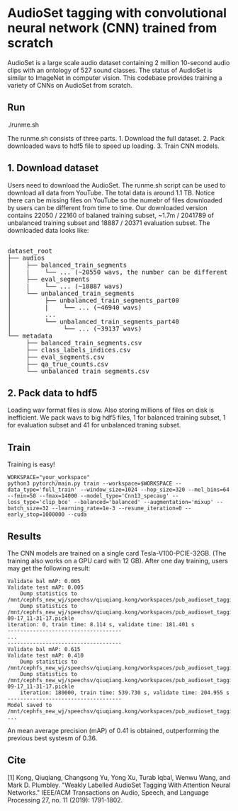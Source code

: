 # AudioSet tagging with convolutional neural network (CNN) trained from scratch

AudioSet is a large scale audio dataset containing 2 million 10-second audio clips with an ontology of 527 sound classes. The status of AudioSet is similar to ImageNet in computer vision. This codebase provides training a variety of CNNs on AudioSet from scratch. 

## Run
./runme.sh

The runme.sh consists of three parts. 1. Download the full dataset. 2. Pack downloaded wavs to hdf5 file to speed up loading. 3. Train CNN models. 

## 1. Download dataset
Users need to download the AudioSet. The runme.sh script can be used to download all data from YouTube. The total data is around 1.1 TB. Notice there can be missing files on YouTube so the numebr of files downloaded by users can be different from time to time. Our downloaded version contains 22050 / 22160 of balaned training subset, ~1.7m / 2041789 of unbalanced training subset and 18887 / 20371 evaluation subset. The downloaded data looks like:
<pre>

dataset_root
├── audios
│    ├── balanced_train_segments
│    |    └── ... (~20550 wavs, the number can be different from time to time)
│    ├── eval_segments
│    |    └── ... (~18887 wavs)
│    └── unbalanced_train_segments
│         ├── unbalanced_train_segments_part00
│         |    └── ... (~46940 wavs)
│         ...
│         └── unbalanced_train_segments_part40
│              └── ... (~39137 wavs)
└── metadata
     ├── balanced_train_segments.csv
     ├── class_labels_indices.csv
     ├── eval_segments.csv
     ├── qa_true_counts.csv
     └── unbalanced_train_segments.csv
</pre>

## 2. Pack data to hdf5
Loading wav format files is slow. Also storing millions of files on disk is inefficient. We pack wavs to big hdf5 files, 1 for balanced training subset, 1 for evaluation subset and 41 for unbalanced traning subset. 

## Train
Training is easy!

```
WORKSPACE="your_workspace"
python3 pytorch/main.py train --workspace=$WORKSPACE --data_type='full_train' --window_size=1024 --hop_size=320 --mel_bins=64 --fmin=50 --fmax=14000 --model_type='Cnn13_specaug' --loss_type='clip_bce' --balanced='balanced' --augmentation='mixup' --batch_size=32 --learning_rate=1e-3 --resume_iteration=0 --early_stop=1000000 --cuda
```

## Results
The CNN models are trained on a single card Tesla-V100-PCIE-32GB. (The training also works on a GPU card with 12 GB). After one day training, users may get the following result:

```
Validate bal mAP: 0.005
Validate test mAP: 0.005
    Dump statistics to /mnt/cephfs_new_wj/speechsv/qiuqiang.kong/workspaces/pub_audioset_tagging_cnn_transfer/statistics/main/sample_rate=32000,window_size=1024,hop_size=320,mel_bins=64,fmin=50,fmax=14000/data_type=full_train/Cnn13_specaug/loss_type=clip_bce/balanced=balanced/augmentation=none/batch_size=32/statistics.pkl
    Dump statistics to /mnt/cephfs_new_wj/speechsv/qiuqiang.kong/workspaces/pub_audioset_tagging_cnn_transfer/statistics/main/sample_rate=32000,window_size=1024,hop_size=320,mel_bins=64,fmin=50,fmax=14000/data_type=full_train/Cnn13_specaug/loss_type=clip_bce/balanced=balanced/augmentation=none/batch_size=32/statistics_2019-09-17_11-31-17.pickle
iteration: 0, train time: 8.114 s, validate time: 181.401 s
------------------------------------
...
------------------------------------
Validate bal mAP: 0.615
Validate test mAP: 0.410
    Dump statistics to /mnt/cephfs_new_wj/speechsv/qiuqiang.kong/workspaces/pub_audioset_tagging_cnn_transfer/statistics/main/sample_rate=32000,window_size=1024,hop_size=320,mel_bins=64,fmin=50,fmax=14000/data_type=full_train/Cnn13_specaug/loss_type=clip_bce/balanced=balanced/augmentation=none/batch_size=32/statistics.pkl
    Dump statistics to /mnt/cephfs_new_wj/speechsv/qiuqiang.kong/workspaces/pub_audioset_tagging_cnn_transfer/statistics/main/sample_rate=32000,window_size=1024,hop_size=320,mel_bins=64,fmin=50,fmax=14000/data_type=full_train/Cnn13_specaug/loss_type=clip_bce/balanced=balanced/augmentation=none/batch_size=32/statistics_2019-09-17_11-31-17.pickle
    iteration: 180000, train time: 539.730 s, validate time: 204.955 s
------------------------------------
Model saved to /mnt/cephfs_new_wj/speechsv/qiuqiang.kong/workspaces/pub_audioset_tagging_cnn_transfer/checkpoints/main/sample_rate=32000,window_size=1024,hop_size=320,mel_bins=64,fmin=50,fmax=14000/data_type=full_train/Cnn13_specaug/loss_type=clip_bce/balanced=balanced/augmentation=none/batch_size=32/180000_iterations.pth
...
```

An mean average precision (mAP) of 0.41 is obtained, outperforming the previous best systesm of 0.36. 

## Cite
[1] Kong, Qiuqiang, Changsong Yu, Yong Xu, Turab Iqbal, Wenwu Wang, and Mark D. Plumbley. "Weakly Labelled AudioSet Tagging With Attention Neural Networks." IEEE/ACM Transactions on Audio, Speech, and Language Processing 27, no. 11 (2019): 1791-1802.